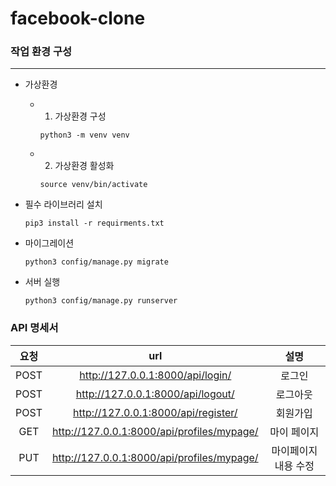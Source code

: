 # facebook-clone

### 작업 환경 구성
---
- 가상환경
    - 1. 가상환경 구성
        ```
        python3 -m venv venv
        ``` 

    - 2. 가상환경 활성화
        ```
        source venv/bin/activate
        ```

- 필수 라이브러리 설치
    ```
    pip3 install -r requirments.txt
    ```

- 마이그레이션
    ```
    python3 config/manage.py migrate
    ```

- 서버 실행
    ```
    python3 config/manage.py runserver
    ```


### API 명세서
|요청|url|설명|
|:---:|:---:|:---:|
|POST|http://127.0.0.1:8000/api/login/|로그인|
|POST|http://127.0.0.1:8000/api/logout/|로그아웃|
|POST|http://127.0.0.1:8000/api/register/|회원가입|
|GET|http://127.0.0.1:8000/api/profiles/mypage/|마이 페이지|
|PUT|http://127.0.0.1:8000/api/profiles/mypage/|마이페이지 내용 수정|